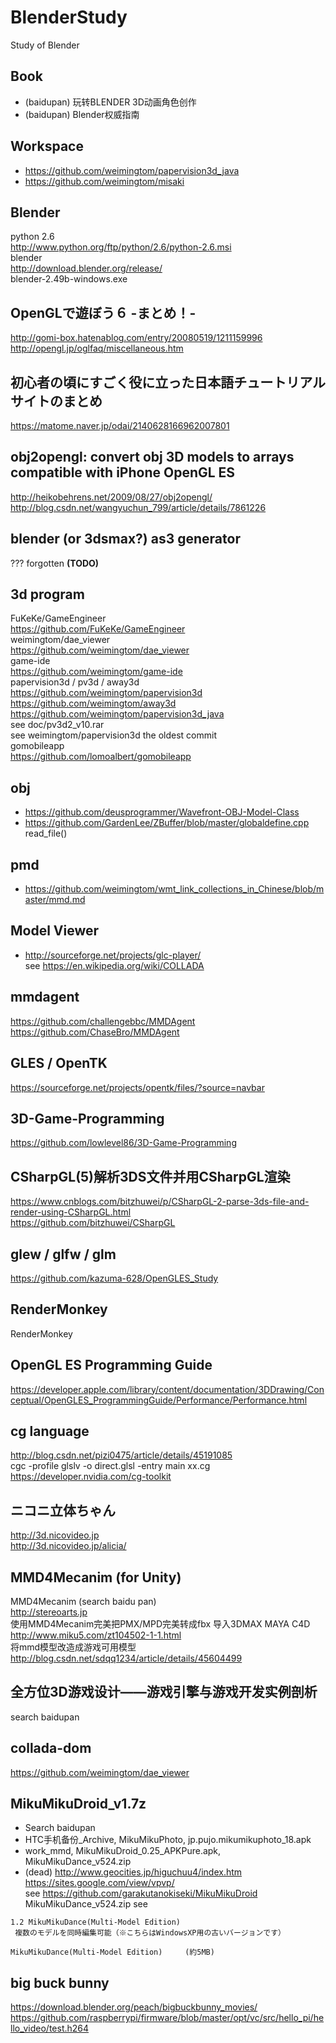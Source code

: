 # BlenderStudy
Study of Blender

## Book  
* (baidupan) 玩转BLENDER  3D动画角色创作  
* (baidupan) Blender权威指南  

## Workspace  
* https://github.com/weimingtom/papervision3d_java  
* https://github.com/weimingtom/misaki  

## Blender  
python 2.6  
http://www.python.org/ftp/python/2.6/python-2.6.msi  
blender  
http://download.blender.org/release/  
blender-2.49b-windows.exe  

## OpenGLで遊ぼう６ -まとめ！-  
http://gomi-box.hatenablog.com/entry/20080519/1211159996  
http://opengl.jp/oglfaq/miscellaneous.htm  

## 初心者の頃にすごく役に立った日本語チュートリアルサイトのまとめ  
https://matome.naver.jp/odai/2140628166962007801  

## obj2opengl: convert obj 3D models to arrays compatible with iPhone OpenGL ES  
http://heikobehrens.net/2009/08/27/obj2opengl/  
http://blog.csdn.net/wangyuchun_799/article/details/7861226  

## blender (or 3dsmax?) as3 generator
??? forgotten **(TODO)**      

## 3d program  
FuKeKe/GameEngineer  
https://github.com/FuKeKe/GameEngineer  
weimingtom/dae_viewer  
https://github.com/weimingtom/dae_viewer  
game-ide  
https://github.com/weimingtom/game-ide  
papervision3d / pv3d / away3d  
https://github.com/weimingtom/papervision3d  
https://github.com/weimingtom/away3d  
https://github.com/weimingtom/papervision3d_java  
see doc/pv3d2_v10.rar  
see weimingtom/papervision3d the oldest commit  
gomobileapp  
https://github.com/lomoalbert/gomobileapp  

## obj  
* https://github.com/deusprogrammer/Wavefront-OBJ-Model-Class  
* https://github.com/GardenLee/ZBuffer/blob/master/globaldefine.cpp  
read_file()  

## pmd  
* https://github.com/weimingtom/wmt_link_collections_in_Chinese/blob/master/mmd.md  

## Model Viewer  
* http://sourceforge.net/projects/glc-player/  
see https://en.wikipedia.org/wiki/COLLADA  

## mmdagent  
https://github.com/challengebbc/MMDAgent  
https://github.com/ChaseBro/MMDAgent  

## GLES / OpenTK    
https://sourceforge.net/projects/opentk/files/?source=navbar  

## 3D-Game-Programming  
https://github.com/lowlevel86/3D-Game-Programming  

## CSharpGL(5)解析3DS文件并用CSharpGL渲染  
https://www.cnblogs.com/bitzhuwei/p/CSharpGL-2-parse-3ds-file-and-render-using-CSharpGL.html  
https://github.com/bitzhuwei/CSharpGL  

## glew / glfw / glm    
https://github.com/kazuma-628/OpenGLES_Study  

## RenderMonkey  
RenderMonkey  

## OpenGL ES Programming Guide  
https://developer.apple.com/library/content/documentation/3DDrawing/Conceptual/OpenGLES_ProgrammingGuide/Performance/Performance.html  

## cg language  
http://blog.csdn.net/pizi0475/article/details/45191085  
cgc -profile glslv -o direct.glsl -entry main xx.cg  
https://developer.nvidia.com/cg-toolkit  

## ニコニ立体ちゃん  
http://3d.nicovideo.jp  
http://3d.nicovideo.jp/alicia/  

## MMD4Mecanim (for Unity)    
MMD4Mecanim (search baidu pan)    
http://stereoarts.jp  
使用MMD4Mecanim完美把PMX/MPD完美转成fbx 导入3DMAX MAYA C4D  
http://www.miku5.com/zt104502-1-1.html  
将mmd模型改造成游戏可用模型  
http://blog.csdn.net/sdqq1234/article/details/45604499  

## 全方位3D游戏设计——游戏引擎与游戏开发实例剖析  
search baidupan  

## collada-dom  
https://github.com/weimingtom/dae_viewer  

## MikuMikuDroid_v1.7z  
* Search baidupan  
* HTC手机备份_Archive, MikuMikuPhoto, jp.pujo.mikumikuphoto_18.apk  
* work_mmd, MikuMikuDroid_0.25_APKPure.apk, MikuMikuDance_v524.zip  
* (dead) http://www.geocities.jp/higuchuu4/index.htm   
https://sites.google.com/view/vpvp/  
see https://github.com/garakutanokiseki/MikuMikuDroid  
MikuMikuDance_v524.zip see   
```
1.2 MikuMikuDance(Multi-Model Edition)
 複数のモデルを同時編集可能（※こちらはWindowsXP用の古いバージョンです）

MikuMikuDance(Multi-Model Edition)     (約5MB)
```

## big buck bunny  
https://download.blender.org/peach/bigbuckbunny_movies/  
https://github.com/raspberrypi/firmware/blob/master/opt/vc/src/hello_pi/hello_video/test.h264  
